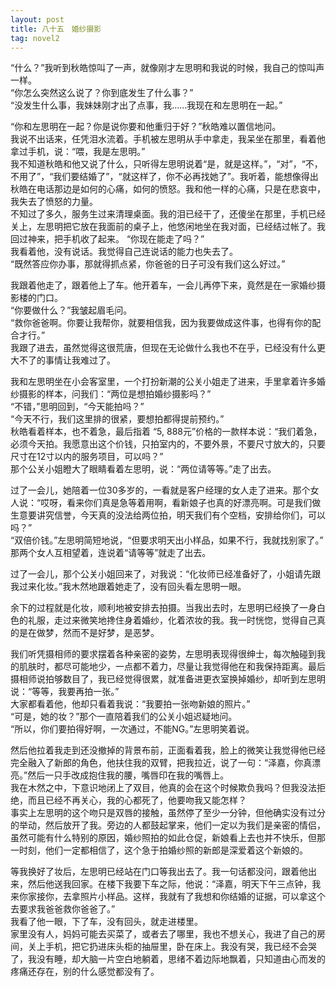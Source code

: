 ```yaml
---
layout: post
title: 八十五　婚纱摄影
tag: novel2
---
```


“什么？”我听到秋皓惊叫了一声，就像刚才左思明和我说的时候，我自己的惊叫声一样。<br />
“你怎么突然这么说了？你到底发生了什么事？”<br />
“没发生什么事，我妹妹刚才出了点事，我……我现在和左思明在一起。”

“你和左思明在一起？你是说你要和他重归于好？”秋皓难以置信地问。<br />
我说不出话来，任凭泪水流着。手机被左思明从手中拿走，我呆坐在那里，看着他拿过手机，说：“喂，我是左思明。”<br />
我不知道秋皓和他又说了什么，只听得左思明说着“是，就是这样。”，“对”，“不，不用了”，“我们要结婚了”，“就这样了，你不必再找她了”。我听着，能想像得出秋皓在电话那边是如何的心痛，如何的愤怒。我和他一样的心痛，只是在悲哀中，我失去了愤怒的力量。<br />
不知过了多久，服务生过来清理桌面。我的泪已经干了，还傻坐在那里，手机已经关上，左思明把它放在我面前的桌子上，他悠闲地坐在我对面，已经结过帐了。我回过神来，把手机收了起来。
“你现在能走了吗？”<br />
我看着他，没有说话。我觉得自己连说话的能力也失去了。<br />
“既然答应你办事，那就得抓点紧，你爸爸的日子可没有我们这么好过。”

我跟着他走了，跟着他上了车。他开着车，一会儿再停下来，竟然是在一家婚纱摄影楼的门口。<br />
“你要做什么？”我皱起眉毛问。<br />
“救你爸爸啊。你要让我帮你，就要相信我，因为我要做成这件事，也得有你的配合才行。”<br />
我跟了进去，虽然觉得这很荒唐，但现在无论做什么我也不在乎，已经没有什么更大不了的事情让我难过了。

我和左思明坐在小会客室里，一个打扮新潮的公关小姐走了进来，手里拿着许多婚纱摄影的样本，问我们：“两位是想拍婚纱摄影吗？”<br />
“不错，”思明回到，“今天能拍吗？”<br />
“今天不行，我们这里排的很紧，要想拍都得提前预约。”<br />
秋皓看着样本，也不着急，最后指着 “5, 888元”价格的一款样本说：“我们着急，必须今天拍。我愿意出这个价钱，只拍室内的，不要外景，不要尺寸放大的，只要尺寸在12寸以内的服务项目，可以吗？”<br />
那个公关小姐瞪大了眼睛看着左思明，说：“两位请等等。”走了出去。

过了一会儿，她陪着一位30多岁的，一看就是客户经理的女人走了进来。那个女人说：“哎呀，看来你们真是急等着用啊，看新娘子也真的好漂亮啊。可是我们做生意要讲究信誉，今天真的没法给两位拍，明天我们有个空档，安排给你们，可以吗？”<br />
“双倍价钱。”左思明简短地说，“但要求明天出小样品，如果不行，我就找别家了。”<br />
那两个女人互相望着，连说着“请等等”就走了出去。

过了一会儿，那个公关小姐回来了，对我说：“化妆师已经准备好了，小姐请先跟我过来化妆。”我木然地跟着她走了，没有回头看左思明一眼。

余下的过程就是化妆，顺利地被安排去拍摄。当我出去时，左思明已经换了一身白色的礼服，走过来微笑地搀住身着婚纱，化着浓妆的我。我一时恍惚，觉得自己真的是在做梦，然而不是好梦，是恶梦。

我们听凭摄相师的要求摆着各种亲密的姿势，左思明表现得很绅士，每次触碰到我的肌肤时，都尽可能地少，一点都不着力，尽量让我觉得他在和我保持距离。最后摄相师说拍够数目了，我已经觉得很累，就准备进更衣室换掉婚纱，却听到左思明说：“等等，我要再拍一张。”<br />
大家都看着他，他却只看着我说：“我要拍一张吻新娘的照片。”<br />
“可是，她的妆？”那个一直陪着我们的公关小姐迟疑地问。<br />
“所以，你们要拍得好啊，一次通过，不能NG。”左思明笑着说。

然后他拉着我走到还没撤掉的背景布前，正面看着我，脸上的微笑让我觉得他已经完全融入了新郎的角色，他扶住我的双臂，把我拉近，说了一句：“泽嘉，你真漂亮。”然后一只手改成抱住我的腰，嘴唇印在我的嘴唇上。<br />
我在木然之中，下意识地闭上了双目，他真的会在这个时候欺负我吗？但我没法拒绝，而且已经不再关心，我的心都死了，他要吻我又能怎样？<br />
事实上左思明的这个吻只是双唇的接触，虽然停了至少一分钟，但他确实没有过分的举动，然后放开了我。旁边的人都鼓起掌来，他们一定以为我们是亲密的情侣，虽然可能有什么特别的原因，婚纱照拍的如此仓促，新娘看上去也并不快乐，但那一时刻，他们一定都相信了，这个急于拍婚纱照的新郎是深爱着这个新娘的。

等我换好了妆后，左思明已经站在门口等我出去了。我一句话都没问，跟着他出来，然后他送我回家。在楼下我要下车之际，他说：“泽嘉，明天下午三点钟，我来你家接你，去拿照片小样品。这样，我就有了我想和你结婚的证据，可以拿这个去要求我爸爸救你爸爸了。”<br />
我看了他一眼，下了车，没有回头，就走进楼里。<br />
家里没有人，妈妈可能去买菜了，或者去了哪里，我也不想关心，我进了自己的房间，关上手机，把它扔进床头柜的抽屉里，卧在床上。我没有哭，我已经不会哭了，我没有睡，却大脑一片空白地躺着，思绪不着边际地飘着，只知道由心而发的疼痛还存在，别的什么感觉都没有了。
